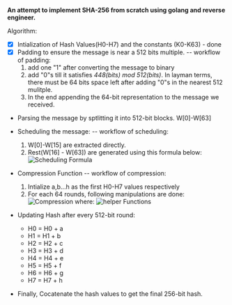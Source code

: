 **An attempt to implement SHA-256 from scratch using golang and reverse engineer.**

Algorithm:

- [x] Intialization of Hash Values(H0-H7) and the constants (K0-K63) - done
- [x] Padding to ensure the message is near a 512 bits multiple.
      -- workflow of padding:
  1. add one "1" after converting the message to binary
  2. add "0"s till it satisfies _448(bits) mod 512(bits)_. In layman terms, there must be 64 bits space left after adding "0"s in the nearest 512 mulitple.
  3. In the end appending the 64-bit representation to the message we received.
- Parsing the message by sptlitting it into 512-bit blocks. W[0]-W[63]
- Scheduling the message:
  -- workflow of scheduling:
  1. W[0]-W[15] are extracted directly.
  2. Rest(W[16] - W[63]) are generated using this formula below:
     ![Scheduling Formula](https://i.postimg.cc/xd2772bJ/Untitled-2024-06-30-1457.png)
- Compression Function
  -- workflow of compression:

  1. Intialize a,b...h as the first H0-H7 values respectively
  2. For each 64 rounds, following manipulations are done:
     ![Compression](https://i.postimg.cc/YCv3ryQr/Untitled-2024-06-30-1457-1.png)
     where:
     ![helper Functions](https://i.postimg.cc/Bvg0BgnK/Untitled-2024-06-30-1457-3.png)

- Updating Hash after every 512-bit round:
  - H0 = H0 + a
  - H1 = H1 + b
  - H2 = H2 + c
  - H3 = H3 + d
  - H4 = H4 + e
  - H5 = H5 + f
  - H6 = H6 + g
  - H7 = H7 + h
- Finally, Cocatenate the hash values to get the final 256-bit hash.
